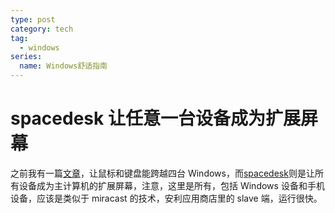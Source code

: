 ```yaml
---
type: post
category: tech
tag:
  - windows
series:
  name: Windows舒适指南
---
```


# spacedesk 让任意一台设备成为扩展屏幕

之前我有一篇[文章](/tech/2020/02/23/Mouse_without_borders让鼠标同时连接四台设备.html)，让鼠标和键盘能跨越四台 Windows，而[spacedesk](https://spacedesk.net/)则是让所有设备成为主计算机的扩展屏幕，注意，这里是所有，包括 Windows 设备和手机设备，应该是类似于 miracast 的技术，安利应用商店里的 slave 端，运行很快。
